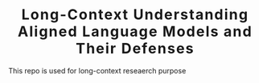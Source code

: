 <h1 align='center' style="text-align:center; font-weight:bold; font-size:2.0em;letter-spacing:2.0px;">Long-Context Understanding<br/>Aligned Language Models and Their Defenses</h1>

This repo is used for long-context reseaerch purpose



